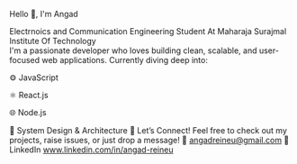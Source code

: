 Hello 👋, I'm Angad 

Electrnoics and Communication Engineering Student At Maharaja Surajmal Institute Of Technology<br/>
I'm a passionate developer who loves building clean, scalable, and user-focused web applications.
Currently diving deep into:

⚙️ JavaScript

⚛️ React.js

🌐 Node.js

🧱 System Design & Architecture
🔗 Let’s Connect!
Feel free to check out my projects, raise issues, or just drop a message!
📧 angadreineu@gmail.com
💼 LinkedIn www.linkedin.com/in/angad-reineu

